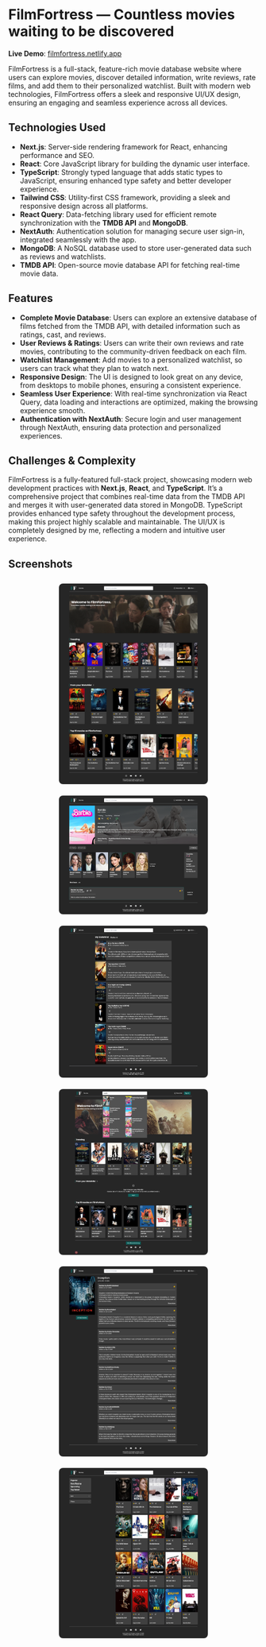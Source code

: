 # FilmFortress — Countless movies waiting to be discovered

**Live Demo**: [filmfortress.netlify.app](https://filmfortress.netlify.app/)

FilmFortress is a full-stack, feature-rich movie database website where users can explore movies, discover detailed information, write reviews, rate films, and add them to their personalized watchlist. Built with modern web technologies, FilmFortress offers a sleek and responsive UI/UX design, ensuring an engaging and seamless experience across all devices.

## Technologies Used

- **Next.js**: Server-side rendering framework for React, enhancing performance and SEO.
- **React**: Core JavaScript library for building the dynamic user interface.
- **TypeScript**: Strongly typed language that adds static types to JavaScript, ensuring enhanced type safety and better developer experience.
- **Tailwind CSS**: Utility-first CSS framework, providing a sleek and responsive design across all platforms.
- **React Query**: Data-fetching library used for efficient remote synchronization with the **TMDB API** and **MongoDB**.
- **NextAuth**: Authentication solution for managing secure user sign-in, integrated seamlessly with the app.
- **MongoDB**: A NoSQL database used to store user-generated data such as reviews and watchlists.
- **TMDB API**: Open-source movie database API for fetching real-time movie data.

## Features

- **Complete Movie Database**: Users can explore an extensive database of films fetched from the TMDB API, with detailed information such as ratings, cast, and reviews.
- **User Reviews & Ratings**: Users can write their own reviews and rate movies, contributing to the community-driven feedback on each film.
- **Watchlist Management**: Add movies to a personalized watchlist, so users can track what they plan to watch next.
- **Responsive Design**: The UI is designed to look great on any device, from desktops to mobile phones, ensuring a consistent experience.
- **Seamless User Experience**: With real-time synchronization via React Query, data loading and interactions are optimized, making the browsing experience smooth.
- **Authentication with NextAuth**: Secure login and user management through NextAuth, ensuring data protection and personalized experiences.

## Challenges & Complexity

FilmFortress is a fully-featured full-stack project, showcasing modern web development practices with **Next.js**, **React**, and **TypeScript**. It’s a comprehensive project that combines real-time data from the TMDB API and merges it with user-generated data stored in MongoDB. TypeScript provides enhanced type safety throughout the development process, making this project highly scalable and maintainable. The UI/UX is completely designed by me, reflecting a modern and intuitive user experience.

## Screenshots

<div style="display: flex; flex-wrap: wrap; justify-content: center;">
  <div style="margin: 10px;">
    <img src="public/filmfortress-landing.png" alt="Screenshot 1" style="width: 300px; border-radius: 8px;">
  </div>
  <div style="margin: 10px;">
    <img src="public/filmfortress-movie.png" alt="Screenshot 2" style="width: 300px; border-radius: 8px;">
  </div>
  <div style="margin: 10px;">
    <img src="public/filmfortress-watchlist.png" alt="Screenshot 3" style="width: 300px; border-radius: 8px;">
  </div>
  <div style="margin: 10px;">
    <img src="public/filmfortress-searchbar.png" alt="Screenshot 4" style="width: 300px; border-radius: 8px;">
  </div>
  <div style="margin: 10px;">
    <img src="public/filmfortress-reviews.png" alt="Screenshot 5" style="width: 300px; border-radius: 8px;">
  </div>
  <div style="margin: 10px;">
    <img src="public/filmfortress-expandedsearch.png" alt="Screenshot 6" style="width: 300px; border-radius: 8px;">
  </div>
</div>
